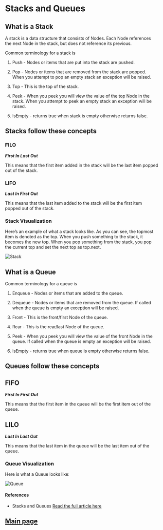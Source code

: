 # Stacks and Queues

## What is a Stack

A stack is a data structure that consists of Nodes. Each Node references the next Node in the stack, but does not reference its previous.

Common terminology for a stack is

1. Push - Nodes or items that are put into the stack are pushed.

2. Pop - Nodes or items that are removed from the stack are popped. When you attempt to pop an empty stack an exception will be raised.

3. Top - This is the top of the stack.

4. Peek - When you peek you will view the value of the top Node in the stack. When you attempt to peek an empty stack an exception will be raised.

5. IsEmpty - returns true when stack is empty otherwise returns false.

## Stacks follow these concepts

### FILO

***First In Last Out***

This means that the first item added in the stack will be the last item popped out of the stack.

### LIFO

***Last In First Out***

This means that the last item added to the stack will be the first item popped out of the stack.

### Stack Visualization

Here’s an example of what a stack looks like. As you can see, the topmost item is denoted as the top. When you push something to the stack, it becomes the new top. When you pop something from the stack, you pop the current top and set the next top as top.next.

![Stack](https://codefellows.github.io/common_curriculum/data_structures_and_algorithms/Code_401/class-10/resources/images/stack1.PNG)

## What is a Queue

Common terminology for a queue is

1. Enqueue - Nodes or items that are added to the queue.

2. Dequeue - Nodes or items that are removed from the queue. If called when the queue is empty an exception will be raised.

3. Front - This is the front/first Node of the queue.

4. Rear - This is the rear/last Node of the queue.

5. Peek - When you peek you will view the value of the front Node in the queue. If called when the queue is empty an exception will be raised.

6. IsEmpty - returns true when queue is empty otherwise returns false.

## Queues follow these concepts

## FIFO

***First In First Out***

This means that the first item in the queue will be the first item out of the queue.

## LILO

***Last In Last Out***

This means that the last item in the queue will be the last item out of the queue.

### Queue Visualization

Here is what a Queue looks like:

![Queue](https://codefellows.github.io/common_curriculum/data_structures_and_algorithms/Code_401/class-10/resources/images/Queue.PNG)

#### References

- Stacks and Queues [Read the full article here](https://codefellows.github.io/common_curriculum/data_structures_and_algorithms/Code_401/class-10/resources/stacks_and_queues.html)

## [Main page](https://amjadmesmar.github.io/reading-notes/)
